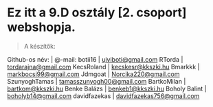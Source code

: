 # Ez itt a 9.D osztály [2. csoport] webshopja.
> A készítők:

Github-os név: |	@-mail:
botii16  |	ujviboti@gmail.com
RTorda  |	tordarajna@gmail.com
KecsRoland	| kecskesr@kkszki.hu
Bmarkkk	 | markbocsi99@gmail.com
Jdmgoat	| Norcika220@gmail.com
SzunyoghTamas	| tamasszunyogh00@gmail.com
BartkoMilan	| bartkom@kkszki.hu
Benke Balázs	| benkeb1@kkszki.hu
Boholy Balint	| boholyb14@gmail.com
davidfazekas	| davidfazekas756@gmail.com
